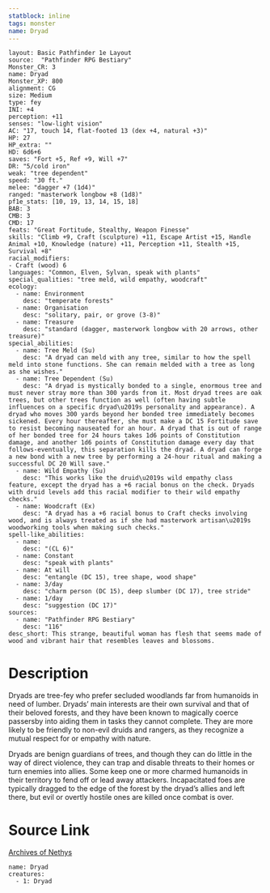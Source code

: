 ```yaml
---
statblock: inline
tags: monster
name: Dryad
---
```

```statblock
layout: Basic Pathfinder 1e Layout
source:  "Pathfinder RPG Bestiary"
Monster_CR: 3
name: Dryad
Monster_XP: 800
alignment: CG
size: Medium
type: fey
INI: +4
perception: +11
senses: "low-light vision"
AC: "17, touch 14, flat-footed 13 (dex +4, natural +3)"
HP: 27
HP_extra: ""
HD: 6d6+6
saves: "Fort +5, Ref +9, Will +7"
DR: "5/cold iron"
weak: "tree dependent"
speed: "30 ft."
melee: "dagger +7 (1d4)"
ranged: "masterwork longbow +8 (1d8)"
pf1e_stats: [10, 19, 13, 14, 15, 18]
BAB: 3
CMB: 3
CMD: 17
feats: "Great Fortitude, Stealthy, Weapon Finesse"
skills: "Climb +9, Craft (sculpture) +11, Escape Artist +15, Handle Animal +10, Knowledge (nature) +11, Perception +11, Stealth +15, Survival +8"
racial_modifiers:
- Craft (wood) 6
languages: "Common, Elven, Sylvan, speak with plants"
special_qualities: "tree meld, wild empathy, woodcraft"
ecology:
  - name: Environment
    desc: "temperate forests"
  - name: Organisation
    desc: "solitary, pair, or grove (3-8)"
  - name: Treasure
    desc: "standard (dagger, masterwork longbow with 20 arrows, other treasure)"
special_abilities:
  - name: Tree Meld (Su)
    desc: "A dryad can meld with any tree, similar to how the spell meld into stone functions. She can remain melded with a tree as long as she wishes."
  - name: Tree Dependent (Su)
    desc: "A dryad is mystically bonded to a single, enormous tree and must never stray more than 300 yards from it. Most dryad trees are oak trees, but other trees function as well (often having subtle influences on a specific dryad\u2019s personality and appearance). A dryad who moves 300 yards beyond her bonded tree immediately becomes sickened. Every hour thereafter, she must make a DC 15 Fortitude save to resist becoming nauseated for an hour. A dryad that is out of range of her bonded tree for 24 hours takes 1d6 points of Constitution damage, and another 1d6 points of Constitution damage every day that follows-eventually, this separation kills the dryad. A dryad can forge a new bond with a new tree by performing a 24-hour ritual and making a successful DC 20 Will save."
  - name: Wild Empathy (Su)
    desc: "This works like the druid\u2019s wild empathy class feature, except the dryad has a +6 racial bonus on the check. Dryads with druid levels add this racial modifier to their wild empathy checks."
  - name: Woodcraft (Ex)
    desc: "A dryad has a +6 racial bonus to Craft checks involving wood, and is always treated as if she had masterwork artisan\u2019s woodworking tools when making such checks."
spell-like_abilities:
  - name:
    desc: "(CL 6)"
  - name: Constant
    desc: "speak with plants"
  - name: At will
    desc: "entangle (DC 15), tree shape, wood shape"
  - name: 3/day
    desc: "charm person (DC 15), deep slumber (DC 17), tree stride"
  - name: 1/day
    desc: "suggestion (DC 17)"
sources:
  - name: "Pathfinder RPG Bestiary"
    desc: "116"
desc_short: This strange, beautiful woman has flesh that seems made of wood and vibrant hair that resembles leaves and blossoms.
```
# Description
Dryads are tree-fey who prefer secluded woodlands far from humanoids in need of lumber. Dryads’ main interests are their own survival and that of their beloved forests, and they have been known to magically coerce passersby into aiding them in tasks they cannot complete. They are more likely to be friendly to non-evil druids and rangers, as they recognize a mutual respect for or empathy with nature.

Dryads are benign guardians of trees, and though they can do little in the way of direct violence, they can trap and disable threats to their homes or turn enemies into allies. Some keep one or more charmed humanoids in their territory to fend off or lead away attackers. Incapacitated foes are typically dragged to the edge of the forest by the dryad’s allies and left there, but evil or overtly hostile ones are killed once combat is over.
# Source Link
[Archives of Nethys](https://aonprd.com/MonsterDisplay.aspx?ItemName=Dryad)
```encounter-table
name: Dryad
creatures:
  - 1: Dryad
```
